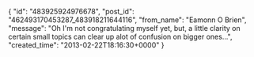  {
   "id": "483925924976678",
   "post_id": "462493170453287_483918211644116",
   "from_name": "Eamonn O Brien",
   "message": "Oh I'm not congratulating myself yet, but, a little clarity on certain small topics can clear up alot of confusion on bigger ones...",
   "created_time": "2013-02-22T18:16:30+0000"
 }
